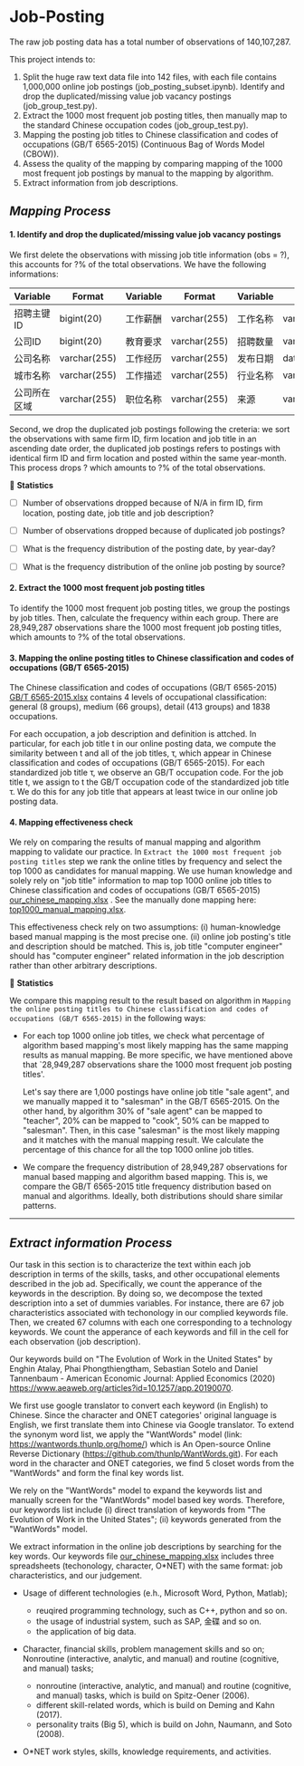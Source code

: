 # Job-Posting
The raw job posting data has a total number of observations of 140,107,287.

This project intends to:
1. Split the huge raw text data file into 142 files, with each file contains 1,000,000 online job postings (job_posting_subset.ipynb). Identify and drop the duplicated/missing value job vacancy postings (job_group_test.py).
2. Extract the 1000 most frequent job posting titles, then manually map to the standard Chinese occupation codes (job_group_test.py). 
3. Mapping the posting job titles to Chinese classification and codes of occupations (GB/T 6565-2015) (Continuous Bag of Words Model (CBOW)).
4. Assess the quality of the mapping by comparing mapping of the 1000 most frequent job postings by manual to the mapping by algorithm. 
5. Extract information from job descriptions. 

## ***Mapping Process***

#### 1. **Identify and drop the duplicated/missing value job vacancy postings**
We first delete the observations with missing job title information (obs = ?), this accounts for ?% of the total observations. We have the following informations:

| Variable | Format | Variable | Format | Variable | Format |
| --- | --- |  --- | --- |   --- | --- |
|招聘主键ID  | bigint(20)| 工作薪酬 | varchar(255)| 工作名称 | varchar(255)|
|公司ID  | bigint(20)| 教育要求 | varchar(255)| 招聘数量 | varchar(255)|
|公司名称 | varchar(255)| 工作经历 | varchar(255)|发布日期  | datetime|
|城市名称 | varchar(255)| 工作描述 | varchar(255)|行业名称 | varchar(255)|
|公司所在区域 | varchar(255)| 职位名称 | varchar(255)|来源 | varchar(255)|


Second, we drop the duplicated job postings following the creteria: we sort the observations with same firm ID, firm location and job title in an ascending date order, the duplicated job postings refers to postings with identical firm ID and firm location and posted within the same year-month. This process drops ? which amounts to ?% of the total observations.

:tada: **Statistics**
- [ ] Number of observations dropped because of N/A in firm ID, firm location, posting date, job title and job description?
- [ ] Number of observations dropped because of duplicated job postings?
- [ ] What is the frequency distribution of the posting date, by year-day?
- [ ] What is the frequency distribution of the online job posting by source?


#### 2. **Extract the 1000 most frequent job posting titles**
To identify the 1000 most frequent job posting titles, we group the postings by job titles. Then, calculate the frequency within each group. There are 28,949,287 observations share the 1000 most frequent job posting titles, which amounts to ?% of the total observations.



#### 3. **Mapping the online posting titles to Chinese classification and codes of occupations (GB/T 6565-2015)**
The Chinese classification and codes of occupations (GB/T 6565-2015) [GB/T 6565-2015.xlsx](https://github.com/lzxlll/Job-Posting/files/7668463/default.xlsx) contains 4 levels of occupational classification: general (8 groups), medium (66 groups), detail (413 groups) and 1838 occupations. 

For each occupation, a job description and definition is attched. In particular, for each job title t in our online posting data, we compute the similarity between t and all of the job titles, τ, which appear in Chinese classification and codes of occupations (GB/T 6565-2015). For each standardized job title τ, we observe an GB/T occupation code. For the job title t, we assign to t the GB/T occupation code of the standardized job title τ. We do this for any job title that appears at least twice in our online job posting data. 



#### 4. **Mapping effectiveness check**
We rely on comparing the results of manual mapping and algorithm mapping to validate our practice. In `Extract the 1000 most frequent job posting titles` step we rank the online titles by frequency and select the top 1000 as candidates for manual mapping. We use human knowledge and solely rely on "job title" information to map top 1000 online job titles to Chinese classification and codes of occupations (GB/T 6565-2015) [our_chinese_mapping.xlsx](https://github.com/lzxlll/Job-Posting/files/7668450/our_chinese_mapping.xlsx)
. See the manually done mapping here: [top1000_manual_mapping.xlsx](https://github.com/lzxlll/Job-Posting/files/7783013/top1000_manual_mapping.xlsx).

This effectiveness check rely on two assumptions: (i) human-knowledge based manual mapping is the most precise one. (ii) online job posting's title and description should be matched. This is, job title "computer engineer" should has "computer engineer" related information in the job description rather than other arbitrary descriptions. 

:tada: **Statistics**

We compare this mapping result to the result based on algorithm in `Mapping the online posting titles to Chinese classification and codes of occupations (GB/T 6565-2015)` in the following ways:

- For each top 1000 online job titles, we check what percentage of algorithm based mapping's most likely mapping has the same mapping results as manual mapping. Be more specific, we have mentioned above that `28,949,287 observations share the 1000 most frequent job posting titles'. 

  Let's say there are 1,000 postings have online job title "sale agent", and we manually mapped it to "salesman" in the GB/T 6565-2015. On the other hand, by algorithm 30% of "sale agent" can be mapped to "teacher", 20% can be mapped to "cook", 50% can be mapped to "salesman". Then, in this case "salesman" is the most likely mapping and it matches with the manual mapping result. We calculate the percentage of this chance for all the top 1000 online job titles. 

- We compare the frequency distribution of 28,949,287 observations for manual based mapping and algorithm based mapping. This is, we compare the GB/T 6565-2015 title frequency distribution based on manual and algorithms. Ideally, both distributions should share similar patterns. 



<hr />

## ***Extract information Process***

Our task in this section is to characterize the text within each job description in terms of the skills, tasks, and other occupational elements described in the job ad.  Specifically, we count the apperance of the keywords in the description. By doing so, we decompose the texted description into a set of dummies variables. For instance, there are 67 job characteristics associated with techonology in our complied keywords file. Then, we created 67 columns with each one corresponding to a technology keywords. We count the apperance of each keywords and fill in the cell for each observation (job description). 

Our keywords build on "The Evolution of Work in the United States" by Enghin Atalay, Phai Phongthiengtham, Sebastian Sotelo and Daniel Tannenbaum - American Economic Journal: Applied Economics (2020) https://www.aeaweb.org/articles?id=10.1257/app.20190070. 

We first use google translator to convert each keyword (in English) to Chinese. Since the character and ONET categories' original language is English, we first translate them into Chinese via Google translator. To extend the synonym word list, we apply the "WantWords" model (link: https://wantwords.thunlp.org/home/) which is An Open-source Online Reverse Dictionary (https://github.com/thunlp/WantWords.git). For each word in the character and ONET categories, we find 5 closet words from the "WantWords" and form the final key words list.

We rely on the "WantWords" model to expand the keywords list and manually screen for the "WantWords" model based key words. Therefore, our keywords list include (i) direct translation of keywords from "The Evolution of Work in the United States"; (ii) keywords generated from the "WantWords" model. 

We extract information in the online job descriptions by searching for the key words. Our keywords file [our_chinese_mapping.xlsx](https://github.com/lzxlll/Job-Posting/files/7668240/our_chinese_mapping.xlsx) includes three spreadsheets (techonology, character, O*NET) with the same format: job characteristics, and our judgement. 

- Usage of different technologies (e.h., Microsoft Word, Python, Matlab); 
  - reuqired programming technology, such as C++, python and so on. 
  - the usage of industrial system, such as SAP, 金碟 and so on.
  - the application of big data. 
  
- Character, financial skills, problem management skills and so on; Nonroutine (interactive, analytic, and manual) and routine (cognitive, and manual) tasks;
  - nonroutine (interactive, analytic, and manual) and routine (cognitive, and manual) tasks, which is build on Spitz-Oener (2006).
  - different skill-related words, which is build on Deming and Kahn (2017).
  - personality traits (Big 5), which is build on John, Naumann, and Soto (2008). 
  
- O*NET work styles, skills, knowledge requirements, and activities.




